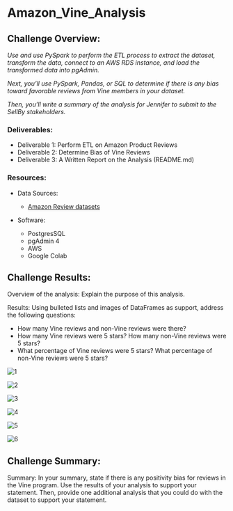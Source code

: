 # Amazon_Vine_Analysis

## Challenge Overview:
*Use  and use PySpark to perform the ETL process to extract the dataset, transform the data, connect to an AWS RDS instance, and load the transformed data into pgAdmin.*

*Next, you’ll use PySpark, Pandas, or SQL to determine if there is any bias toward favorable reviews from Vine members in your dataset.*

*Then, you’ll write a summary of the analysis for Jennifer to submit to the SellBy stakeholders.*

### Deliverables:
- Deliverable 1: Perform ETL on Amazon Product Reviews
- Deliverable 2: Determine Bias of Vine Reviews
- Deliverable 3: A Written Report on the Analysis (README.md)

### Resources:
- Data Sources:
  - [Amazon Review datasets](https://s3.amazonaws.com/amazon-reviews-pds/tsv/index.txt)
 
- Software:
  - PostgresSQL
  - pgAdmin 4
  - AWS
  - Google Colab

## Challenge Results:

Overview of the analysis: Explain the purpose of this analysis.

Results: Using bulleted lists and images of DataFrames as support, address the following questions:
  - How many Vine reviews and non-Vine reviews were there?
  - How many Vine reviews were 5 stars? How many non-Vine reviews were 5 stars?
  - What percentage of Vine reviews were 5 stars? What percentage of non-Vine reviews were 5 stars?

![1](https://user-images.githubusercontent.com/36451701/128567224-5d1f8262-d411-4b34-b5bc-982bcc0a68b5.png)

![2](https://user-images.githubusercontent.com/36451701/128567245-db73b1ed-3fe2-4ac3-a410-f99057685ec7.png)

![3](https://user-images.githubusercontent.com/36451701/128567253-b2d5d841-c6ea-4679-8d6f-42065d7660da.png)

![4](https://user-images.githubusercontent.com/36451701/128567258-0479b97e-b390-49e0-93c4-ac1d9a1aa90c.png)

![5](https://user-images.githubusercontent.com/36451701/128567268-2eaaae4d-7213-476f-96f8-a8b8ef6af94d.png)

![6](https://user-images.githubusercontent.com/36451701/128567278-12bbcefc-a1f1-49dd-98a1-5fdb4bad1c1a.png)


## Challenge Summary:

Summary: In your summary, state if there is any positivity bias for reviews in the Vine program. Use the results of your analysis to support your statement. Then, provide one additional analysis that you could do with the dataset to support your statement.


